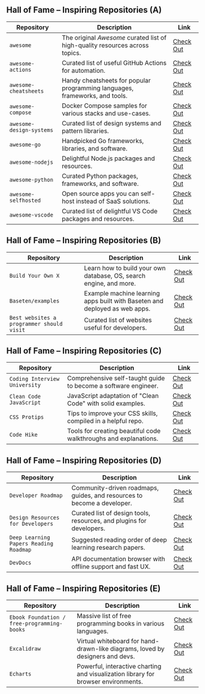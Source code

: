 ## Hall of Fame – Inspiring Repositories (A)

| **Repository**                          | **Description**                                                                 | **Link** |
|-----------------------------------------|---------------------------------------------------------------------------------|----------|
| `awesome`                               | The original *Awesome* curated list of high-quality resources across topics.   | [Check Out](https://github.com/sindresorhus/awesome) |
| `awesome-actions`                       | Curated list of useful GitHub Actions for automation.                          | [Check Out](https://github.com/sdras/awesome-actions) |
| `awesome-cheatsheets`                   | Handy cheatsheets for popular programming languages, frameworks, and tools.    | [Check Out](https://github.com/LeCoupa/awesome-cheatsheets) |
| `awesome-compose`                       | Docker Compose samples for various stacks and use-cases.                       | [Check Out](https://github.com/docker/awesome-compose) |
| `awesome-design-systems`                | Curated list of design systems and pattern libraries.                          | [Check Out](https://github.com/alexpate/awesome-design-systems) |
| `awesome-go`                            | Handpicked Go frameworks, libraries, and software.                             | [Check Out](https://github.com/avelino/awesome-go) |
| `awesome-nodejs`                        | Delightful Node.js packages and resources.                                     | [Check Out](https://github.com/sindresorhus/awesome-nodejs) |
| `awesome-python`                        | Curated Python packages, frameworks, and software.                             | [Check Out](https://github.com/vinta/awesome-python) |
| `awesome-selfhosted`                    | Open source apps you can self-host instead of SaaS solutions.                  | [Check Out](https://github.com/awesome-selfhosted/awesome-selfhosted) |
| `awesome-vscode`                        | Curated list of delightful VS Code packages and resources.                     | [Check Out](https://github.com/viatsko/awesome-vscode) |

## Hall of Fame – Inspiring Repositories (B)

| **Repository**         | **Description**                                                              | **Link** |
|------------------------|------------------------------------------------------------------------------|----------|
| `Build Your Own X`     | Learn how to build your own database, OS, search engine, and more.           | [Check Out](https://github.com/codecrafters-io/build-your-own-x) |
| `Baseten/examples`     | Example machine learning apps built with Baseten and deployed as web apps.   | [Check Out](https://github.com/baseten/examples) |
| `Best websites a programmer should visit` | Curated list of websites useful for developers.                 | [Check Out](https://github.com/sdmg15/Best-websites-a-programmer-should-visit) |

## Hall of Fame – Inspiring Repositories (C)

| **Repository**         | **Description**                                                                 | **Link** |
|------------------------|----------------------------------------------------------------------------------|----------|
| `Coding Interview University` | Comprehensive self-taught guide to become a software engineer.           | [Check Out](https://github.com/jwasham/coding-interview-university) |
| `Clean Code JavaScript`       | JavaScript adaptation of "Clean Code" with solid examples.               | [Check Out](https://github.com/ryanmcdermott/clean-code-javascript) |
| `CSS Protips`                | Tips to improve your CSS skills, compiled in a helpful repo.               | [Check Out](https://github.com/AllThingsSmitty/css-protips) |
| `Code Hike`                  | Tools for creating beautiful code walkthroughs and explanations.          | [Check Out](https://github.com/codehike/codehike) |

## Hall of Fame – Inspiring Repositories (D)

| **Repository**            | **Description**                                                                   | **Link** |
|---------------------------|------------------------------------------------------------------------------------|----------|
| `Developer Roadmap`       | Community-driven roadmaps, guides, and resources to become a developer.           | [Check Out](https://github.com/kamranahmedse/developer-roadmap) |
| `Design Resources for Developers` | Curated list of design tools, resources, and plugins for developers.     | [Check Out](https://github.com/bradtraversy/design-resources-for-developers) |
| `Deep Learning Papers Reading Roadmap` | Suggested reading order of deep learning research papers.         | [Check Out](https://github.com/floodsung/Deep-Learning-Papers-Reading-Roadmap) |
| `DevDocs`                 | API documentation browser with offline support and fast UX.                       | [Check Out](https://github.com/freeCodeCamp/devdocs) |

## Hall of Fame – Inspiring Repositories (E)

| **Repository**           | **Description**                                                                  | **Link** |
|--------------------------|-----------------------------------------------------------------------------------|----------|
| `Ebook Foundation / free-programming-books` | Massive list of free programming books in various languages.     | [Check Out](https://github.com/EbookFoundation/free-programming-books) |
| `Excalidraw`             | Virtual whiteboard for hand-drawn-like diagrams, loved by designers and devs.    | [Check Out](https://github.com/excalidraw/excalidraw) |
| `Echarts`                | Powerful, interactive charting and visualization library for browser environments. | [Check Out](https://github.com/apache/echarts) |

